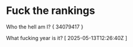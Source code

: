 # Fuck the rankings

Who the hell am I?
{ 34079417 }

What fucking year is it?
[ 2025-05-13T12:26:40Z ]
